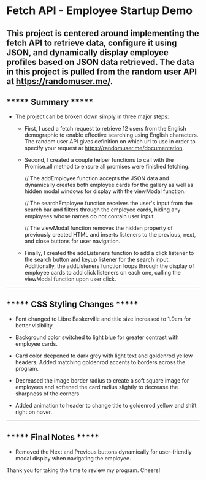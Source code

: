 # Fetch API - Employee Startup Demo

This project is centered around implementing the fetch API to retrieve data, configure it using JSON, and dynamically display employee profiles based on JSON data retrieved. The data in this project is pulled from the random user API at https://randomuser.me/. 
--------------------------------------------------------------------------------------
***** Summary *****            
--------------------------------------------------------------------------------------
- The project can be broken down simply in three major steps:

    * First, I used a fetch request to retrieve 12 users from the English demographic to enable effective searching using English characters. The random user API gives definition on which url to use in order to specify your request at https://randomuser.me/documentation.

    * Second, I created a couple helper functions to call with the Promise.all method to ensure all promises were finished fetching.

        // The addEmployee function accepts the JSON data and dynamically creates both employee cards for the gallery as well as hidden modal windows for display with the viewModal function.

        // The searchEmployee function receives the user's input from the search bar and filters through the employee cards, hiding any employees whose names do not contain user input.

        // The viewModal function removes the hidden property of previously created HTML and inserts listeners to the previous, next, and close buttons for user navigation.

    * Finally, I created the addListeners function to add a click listener to the search button and keyup listener for the search input. Additionally, the addListeners function loops through the display of employee cards to add click listeners on each one, calling the viewModal function upon user click.

--------------------------------------------------------------------------------------
***** CSS Styling Changes *****
--------------------------------------------------------------------------------------
* Font changed to Libre Baskerville and title size increased to 1.9em for better visibility.

* Background color switched to light blue for greater contrast with employee cards.

* Card color deepened to dark grey with light text and goldenrod yellow headers. Added matching goldenrod accents to borders across the program.

* Decreased the image border radius to create a soft square image for employees and softened the card radius slightly to decrease the sharpness of the corners.

* Added animation to header to change title to goldenrod yellow and shift right on hover. 

--------------------------------------------------------------------------------------
***** Final Notes *****
--------------------------------------------------------------------------------------
* Removed the Next and Previous buttons dynamically for user-friendly modal display when navigating the employee.

Thank you for taking the time to review my program. Cheers!